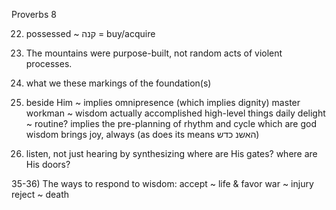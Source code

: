 Proverbs 8


22) possessed ~ קנה = buy/acquire


25) The mountains were purpose-built, not random acts of violent processes.


29) what we these markings of the foundation(s)

30) beside Him ~ implies omnipresence (which implies dignity)
  master workman ~ wisdom actually accomplished high-level things
  daily delight ~ routine?  implies the pre-planning of rhythm and cycle which are god
  wisdom brings joy, always (as does its means האשנ כדש)


34) listen, not just hearing by synthesizing
  where are His gates?
  where are His doors?

35-36) The ways to respond to wisdom:
accept ~ life & favor
war ~ injury
reject ~ death
